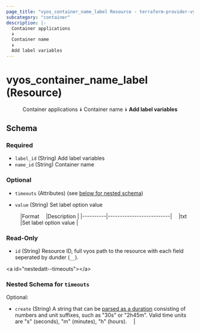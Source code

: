 ```yaml
---
page_title: "vyos_container_name_label Resource - terraform-provider-vyos"
subcategory: "container"
description: |-
  Container applications
  ⯯
  Container name
  ⯯
  Add label variables
---
```


# vyos_container_name_label (Resource)
<center>

Container applications
⯯
Container name
⯯
**Add label variables**


</center>

## Schema

### Required

- `label_id` (String) Add label variables
- `name_id` (String) Container name

### Optional

- `timeouts` (Attributes) (see [below for nested schema](#nestedatt--timeouts))
- `value` (String) Set label option value

    &emsp;|Format  &emsp;|Description             |
    |----------|--------------------------|
    &emsp;|txt     &emsp;|Set label option value  |

### Read-Only

- `id` (String) Resource ID, full vyos path to the resource with each field seperated by dunder (`__`).

&lt;a id=&#34;nestedatt--timeouts&#34;&gt;&lt;/a&gt;
### Nested Schema for `timeouts`

Optional:

- `create` (String) A string that can be [parsed as a duration](https://pkg.go.dev/time#ParseDuration) consisting of numbers and unit suffixes, such as &#34;30s&#34; or &#34;2h45m&#34;. Valid time units are &#34;s&#34; (seconds), &#34;m&#34; (minutes), &#34;h&#34; (hours).  &emsp;|

